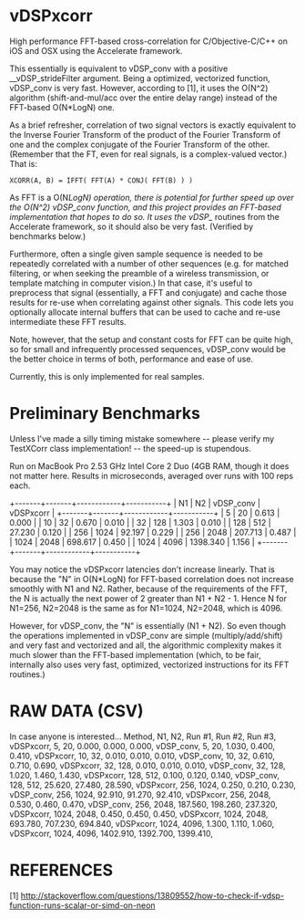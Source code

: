 vDSPxcorr
=========

High performance FFT-based cross-correlation for C/Objective-C/C++ on iOS and 
OSX using the Accelerate framework.


This essentially is equivalent to vDSP_conv with a positive __vDSP_strideFilter 
argument. Being a optimized, vectorized function, vDSP_conv is very fast. 
However, according to [1], it uses the O(N^2) algorithm (shift-and-mul/acc over
the entire delay range) instead of the FFT-based O(N*LogN) one. 

As a brief refresher, correlation of two signal vectors is exactly equivalent to
the Inverse Fourier Transform of the product of the Fourier Transform of one and
the complex conjugate of the Fourier Transform of the other. (Remember that the
FT, even for real signals, is a complex-valued vector.) That is:

    XCORR(A, B) = IFFT( FFT(A) * CONJ( FFT(B) ) )

As FFT is a O(N*LogN) operation, there is potential for further speed up over the 
O(N^2) vDSP_conv function, and this project provides an FFT-based implementation 
that hopes to do so. It uses the vDSP_* routines from the Accelerate framework, 
so it should also be very fast. (Verified by benchmarks below.)


Furthermore, often a single given sample sequence is needed to be repeatedly
correlated with a number of other sequences (e.g. for matched filtering, or when
seeking the preamble of a wireless transmission, or template matching in computer
vision.) In that case, it's useful to preprocess that signal (essentially, a FFT
and conjugate) and cache those results for re-use when correlating against other
signals. This code lets you optionally allocate internal buffers that can be 
used to cache and re-use intermediate these FFT results.


Note, however, that the setup and constant costs for FFT can be quite high, so 
for small and infrequently processed sequences, vDSP_conv would be the better 
choice in terms of both, performance and ease of use.

Currently, this is only implemented for real samples.


Preliminary Benchmarks
======================
Unless I've made a silly timing mistake somewhere -- please verify my TestXCorr
class implementation! -- the speed-up is stupendous.

Run on MacBook Pro 2.53 GHz Intel Core 2 Duo (4GB RAM, though it does not 
matter here. Results in microseconds, averaged over runs with 100 reps each.

+-------+-------+------------+-----------+
|   N1  |   N2  |  vDSP_conv | vDSPxcorr |
+-------+-------+------------+-----------+
|     5 |    20 |      0.613 |     0.000 |
|    10 |    32 |      0.670 |     0.010 |
|    32 |   128 |      1.303 |     0.010 |
|   128 |   512 |     27.230 |     0.120 |
|   256 |  1024 |     92.197 |     0.229 |
|   256 |  2048 |    207.713 |     0.487 |
|  1024 |  2048 |    698.617 |     0.450 |
|  1024 |  4096 |   1398.340 |     1.156 |
+-------+-------+------------+-----------+

You may notice the vDSPxcorr latencies don't increase linearly. That is because 
the "N" in O(N*LogN) for FFT-based correlation does not increase smoothly with 
N1 and N2. Rather, because of the requirements of the FFT, the N is actually the 
next power of 2 greater than N1 + N2 - 1. Hence N for N1=256, N2=2048 is the 
same as for N1=1024, N2=2048, which is 4096. 

However, for vDSP_conv, the "N" is essentially (N1 + N2). So even though the
operations implemented in vDSP_conv are simple (multiply/add/shift) and very 
fast and vectorized and all, the algorithmic complexity makes it much slower 
than the FFT-based implementation (which, to be fair, internally also uses very
fast, optimized, vectorized instructions for its FFT routines.)


RAW DATA (CSV)
==============
In case anyone is interested…
Method, N1, N2, Run #1, Run #2, Run #3, 
vDSPxcorr, 5, 20, 0.000, 0.000, 0.000,
vDSP_conv, 5, 20, 1.030, 0.400, 0.410,
vDSPxcorr, 10, 32, 0.010, 0.010, 0.010,
vDSP_conv, 10, 32, 0.610, 0.710, 0.690,
vDSPxcorr, 32, 128, 0.010, 0.010, 0.010,
vDSP_conv, 32, 128, 1.020, 1.460, 1.430,
vDSPxcorr, 128, 512, 0.100, 0.120, 0.140,
vDSP_conv, 128, 512, 25.620, 27.480, 28.590,
vDSPxcorr, 256, 1024, 0.250, 0.210, 0.230,
vDSP_conv, 256, 1024, 92.910, 91.270, 92.410,
vDSPxcorr, 256, 2048, 0.530, 0.460, 0.470,
vDSP_conv, 256, 2048, 187.560, 198.260, 237.320,
vDSPxcorr, 1024, 2048, 0.450, 0.450, 0.450,
vDSPxcorr, 1024, 2048, 693.780, 707.230, 694.840,
vDSPxcorr, 1024, 4096, 1.300, 1.110, 1.060,
vDSPxcorr, 1024, 4096, 1402.910, 1392.700, 1399.410,

REFERENCES
==========
[1] http://stackoverflow.com/questions/13809552/how-to-check-if-vdsp-function-runs-scalar-or-simd-on-neon
